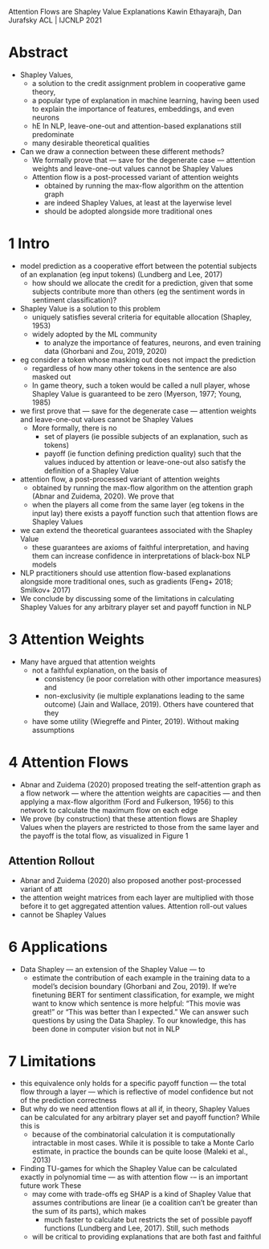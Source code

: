 Attention Flows are Shapley Value Explanations
Kawin Ethayarajh, Dan Jurafsky
ACL | IJCNLP 2021

# Abstract

* Shapley Values,
  * a solution to the credit assignment problem in cooperative game theory,
  * a popular type of explanation in machine learning, having been used to
    explain the importance of features, embeddings, and even neurons
  * hE In NLP, leave-one-out and attention-based explanations still predominate
  * many desirable theoretical qualities
* Can we draw a connection between these different methods?
  * We formally prove that — save for the degenerate case —
    attention weights and leave-one-out values cannot be Shapley Values
  * Attention flow is a post-processed variant of attention weights
    * obtained by running the max-flow algorithm on the attention graph
    * are indeed Shapley Values, at least at the layerwise level
    * should be adopted alongside more traditional ones

# 1 Intro

* model prediction as a cooperative effort between the potential subjects of an
  explanation (eg input tokens) (Lundberg and Lee, 2017)
  * how should we allocate the credit for a prediction, given that
    some subjects contribute more than others
    (eg the sentiment words in sentiment classification)?
* Shapley Value is a solution to this problem
  * uniquely satisfies several criteria for equitable allocation
    (Shapley, 1953)
  * widely adopted by the ML community
    * to analyze the importance of features, neurons, and even training data
      (Ghorbani and Zou, 2019, 2020)
* eg consider a token whose masking out does not impact the prediction
  * regardless of how many other tokens in the sentence are also masked out
  * In game theory, such a token would be called a null player,
    whose Shapley Value is guaranteed to be zero (Myerson, 1977; Young, 1985)
* we first prove that — save for the degenerate case —
  attention weights and leave-one-out values cannot be Shapley Values
  * More formally, there is no
    * set of players (ie possible subjects of an explanation, such as tokens)
    * payoff (ie function defining prediction quality) such that
    the values induced by attention or leave-one-out
    also satisfy the definition of a Shapley Value
* attention flow, a post-processed variant of attention weights
  * obtained by running the max-flow algorithm on the attention graph
    (Abnar and Zuidema, 2020). We prove that
  * when the players all come from the same layer (eg tokens in the input lay)
    there exists a payoff function such that attention flows are Shapley Values
* we can extend the theoretical guarantees associated with the Shapley Value
  * these guarantees are axioms of faithful interpretation, and having them can
    increase confidence in interpretations of black-box NLP models
* NLP practitioners should use attention flow-based explanations
  alongside more traditional ones, such as gradients (Feng+ 2018; Smilkov+ 2017)
* We conclude by discussing some of the limitations in calculating Shapley
  Values for any arbitrary player set and payoff function in NLP

# 3 Attention Weights

* Many have argued that attention weights
  * not a faithful explanation, on the basis of
    * consistency (ie poor correlation with other importance measures) and
    * non-exclusivity (ie multiple explanations leading to the same outcome)
    (Jain and Wallace, 2019). Others have countered that they
  * have some utility (Wiegreffe and Pinter, 2019). Without making assumptions

# 4 Attention Flows

* Abnar and Zuidema (2020) proposed treating the self-attention graph as a flow
  network — where the attention weights are capacities — and then applying a
  max-flow algorithm (Ford and Fulkerson, 1956) to this network to calculate
  the maximum flow on each edge
* We prove (by construction) that these attention flows are Shapley Values
  when the players are restricted to those from the same layer and
  the payoff is the total flow, as visualized in Figure 1

## Attention Rollout

* Abnar and Zuidema (2020) also proposed another post-processed variant of att
* the attention weight matrices from each layer are multiplied with those before
  it to get aggregated attention values. Attention roll-out values
* cannot be Shapley Values

# 6 Applications

* Data Shapley — an extension of the Shapley Value — to
  * estimate the contribution of each example in the training data
    to a model’s decision boundary (Ghorbani and Zou, 2019). If we’re finetuning
    BERT for sentiment classification, for example, we might want to know which
    sentence is more helpful: “This movie was great!” or “This was better than I
    expected.” We can answer such questions by using the Data Shapley. To our
    knowledge, this has been done in computer vision but not in NLP

# 7 Limitations

* this equivalence only holds for a specific payoff function — the total flow
  through a layer — which is reflective of model confidence but not of the
  prediction correctness
* But why do we need attention flows at all if, in theory, Shapley Values can be
  calculated for any arbitrary player set and payoff function? While this is
  * because of the combinatorial calculation it is computationally intractable
    in most cases.  While it is possible to take a Monte Carlo estimate, in
    practice the bounds can be quite loose (Maleki et al., 2013)
* Finding TU-games for which the Shapley Value can be calculated exactly in
  polynomial time — as with attention flow -– is an important future work  These
  * may come with trade-offs
    eg SHAP is a kind of Shapley Value that assumes contributions are linear
    (ie a coalition can’t be greater than the sum of its parts), which makes
    * much faster to calculate but restricts the set of possible payoff
      functions (Lundberg and Lee, 2017).  Still, such methods
  * will be critical to providing explanations that are both fast and faithful
